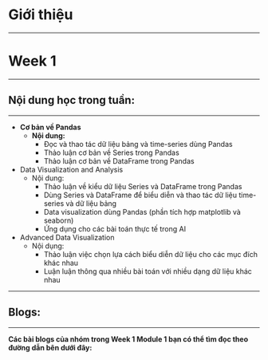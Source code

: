 # Giới thiệu
---

# Week 1
---

## Nội dung học trong tuần:
---

- **Cơ bản về Pandas**
    - **Nội dung:**
        - Đọc và thao tác dữ liệu bảng và time-series dùng Pandas
        - Thảo luận cơ bản về Series trong Pandas
        - Thảo luận cơ bản về DataFrame trong Pandas
- Data Visualization and Analysis
    - Nội dung:
        - Thảo luận về kiểu dữ liệu Series và DataFrame trong Pandas
        - Dùng Series và DataFrame để biểu diễn và thao tác dữ liệu time-series và dữ liệu bảng
        - Data visualization dùng Pandas (phần tích hợp matplotlib và seaborn)
        - Ứng dụng cho các bài toán thực tế trong AI
- Advanced Data Visualization
    - Nội dụng:
        - Thảo luận việc chọn lựa cách biểu diễn dữ liệu cho các mục đích khác nhau
        - Luận luận thông qua nhiều bài toán với nhiều dạng dữ liệu khác nhau

---

## Blogs:
---

**Các bài blogs của nhóm trong Week 1 Module 1 bạn có thể tìm đọc theo đường dẫn bên dưới đây:**
